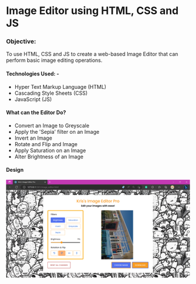 <h1>Image Editor using HTML, CSS and JS</h1>

<h3>Objective:</h3> To use HTML, CSS and JS to create a web-based Image Editor that can perform basic image editing operations.

<h4>Technologies Used: -</h3>
<ul>
<li>Hyper Text Markup Language (HTML)</li>
<li>Cascading Style Sheets (CSS)</li>
<li>JavaScript (JS)</li>
</ul>

<h4>What can the Editor Do?</h4>
<ul>
<li>Convert an Image to Greyscale</li>
<li>Apply the 'Sepia' filter on an Image</li>
<li> Invert an Image</li>
<li>Rotate and Flip and Image</li>
<li>Apply Saturation on an Image</li>
<li>Alter Brightness of an Image</li>
</ul>

<h4>Design</h4>
<img align="left" src="https://github.com/vamsi-krishnakOO7/Image-Editor-using-HTML-CSS-and-JS/blob/main/Editor_Page.png">
